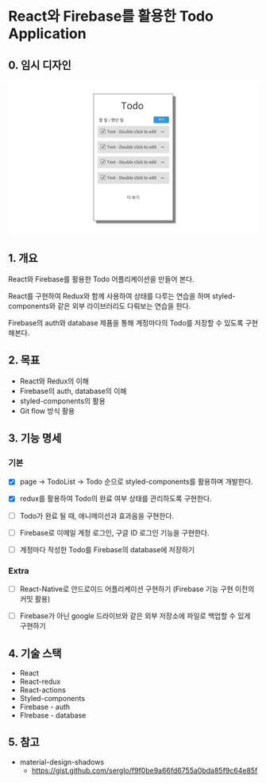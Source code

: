 # React와 Firebase를 활용한 Todo Application

## 0. 임시 디자인

<img src="./todo_design.png"/>

## 1. 개요

React와 Firebase를 활용한 Todo 어플리케이션을 만들어 본다. 

React를 구현하여 Redux와 함께 사용하여 상태를 다루는 연습을 하며 styled-components와 같은 외부 라이브러리도 다뤄보는 연습을 한다.

Firebase의 auth와 database 제품을 통해 계정마다의 Todo를 저장할 수 있도록 구현해본다.



## 2. 목표
- React와 Redux의 이해
- Firebase의 auth, database의 이해
- styled-components의 활용
- Git flow 방식 활용



## 3. 기능 명세
### 기본

- [x] page -> TodoList -> Todo 순으로 styled-components를 활용하며 개발한다.

- [x] redux를 활용하여 Todo의 완료 여부 상태를 관리하도록 구현한다.
- [ ] Todo가 완료 될 때, 애니메이션과 효과음을 구현한다.
- [ ] Firebase로 이메일 계정 로그인, 구글 ID 로그인 기능을 구현한다.
- [ ] 계정마다 작성한 Todo를 Firebase의 database에 저장하기

### Extra
- [ ] React-Native로 안드로이드 어플리케이션 구현하기 (Firebase 기능 구현 이전의 커밋 활용)
- [ ] Firebase가 아닌 google 드라이브와 같은 외부 저장소에 파일로 백업할 수 있게 구현하기



## 4. 기술 스택

- React
- React-redux
- React-actions
- Styled-components
- Firebase - auth
- FIrebase - database


## 5. 참고
- material-design-shadows
  - https://gist.github.com/serglo/f9f0be9a66fd6755a0bda85f9c64e85f